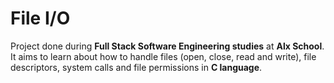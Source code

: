 # File I/O

Project done during **Full Stack Software Engineering studies** at **Alx School**. It aims to learn about how to handle files (open, close, read and write), file descriptors, system calls and file permissions in **C language**.
